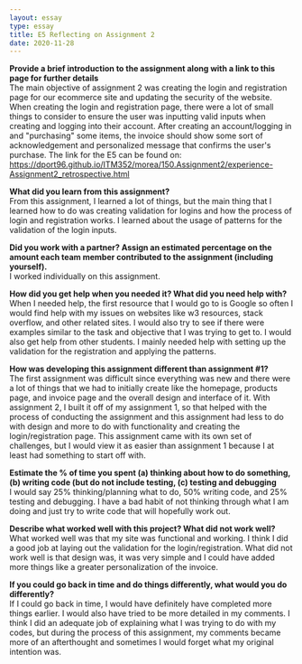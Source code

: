 ```yaml
---
layout: essay
type: essay
title: E5 Reflecting on Assignment 2
date: 2020-11-28
---
```

<b>Provide a brief introduction to the assignment along with a link to this page for further details</b>
<br>
The main objective of assignment 2 was creating the login and registration page for our ecommerce site and updating the security of the website. When creating the login and registration page, there were a lot of small things to consider to ensure the user was inputting valid inputs when creating and logging into their account. After creating an account/logging in and "purchasing" some items, the invoice should show some sort of acknowledgement and personalized message that confirms the user's purchase.
The link for the E5 can be found on: https://dport96.github.io/ITM352/morea/150.Assignment2/experience-Assignment2_retrospective.html

<b>What did you learn from this assignment?</b>
<br>
From this assignment, I learned a lot of things, but the main thing that I learned how to do was creating validation for logins and how the process of login and registration works. I learned about the usage of patterns for the validation of the login inputs.

<b>Did you work with a partner? Assign an estimated percentage on the amount each team member contributed to the assignment (including yourself).</b>
<br>
I worked individually on this assignment.


<b>How did you get help when you needed it? What did you need help with?</b>
<br>
When I needed help, the first resource that I would go to is Google so often I would find help with my issues on websites like w3 resources, stack overflow, and other related sites. I would also try to see if there were examples similar to the task and objective that I was trying to get to. I would also get help from other students. I mainly needed help with setting up the validation for the registration and applying the patterns. 

<b>How was developing this assignment different than assignment #1?</b>
<br>
The first assignment was difficult since everything was new and there were a lot of things that we had to initially create like the homepage, products page, and invoice page and the overall design and interface of it. With assignment 2, I built it off of my assignment 1, so that helped with the process of conducting the assignment and this assignment had less to do with design and more to do with functionality and creating the login/registration page. This assignment came with its own set of challenges, but I would view it as easier than assignment 1 because I at least had something to start off with.

<b>Estimate the % of time you spent (a) thinking about how to do something, (b) writing code (but do not include testing, (c) testing and debugging</b>
<br>
I would say 25% thinking/planning what to do, 50% writing code, and 25% testing and debugging. I have a bad habit of not thinking through what I am doing and just try to write code that will hopefully work out.

<b>Describe what worked well with this project? What did not work well?</b>
<br>
What worked well was that my site was functional and working. I think I did a good job at laying out the validation for the login/registration. What did not work well is that design was, it was very simple and I could have added more things like a greater personalization of the invoice.

<b>If you could go back in time and do things differently, what would you do differently?</b>
<br>
If I could go back in time, I would have definitely have completed more things earlier. I would also have tried to be more detailed in my comments. I think I did an adequate job of explaining what I was trying to do with my codes, but during the process of this assignment, my comments became more of an afterthought and sometimes I would forget what my original intention was. 
